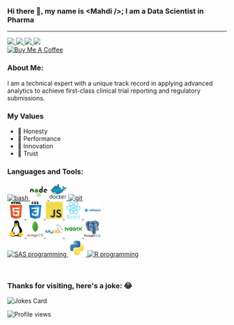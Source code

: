 ### Hi there 👋, my name is &lt;Mahdi /&gt;; I am a Data Scientist in Pharma 
<!-- <br /> ![I am a Data Scientist in Pharma]() -->
<hr/>
<p>
  <a href="https://www.twitter.com/xxx">
    <img src="https://img.shields.io/badge/twitter-%231DA1F2.svg?&style=for-the-badge&logo=twitter&logoColor=white" height=25>
  </a> 
  <a href="https://www.linkedin.com/in/mahdi-about/">
    <img src="https://img.shields.io/badge/linkedin-%230077B5.svg?&style=for-the-badge&logo=linkedin&logoColor=white" height=25>
  </a> 
<!--   <a href="https://www.instagram.com//">
    <img src="https://img.shields.io/badge/instagram-%23E4405F.svg?&style=for-the-badge&logo=instagram&logoColor=white" height=25>
  </a>  -->
  <a href="https://medium.com/@mahdi.a">
    <img src="https://img.shields.io/badge/medium-%2312100E.svg?&style=for-the-badge&logo=medium&logoColor=white" height=25>
  </a> 
  <a href="https://dev.to/realslimmahdi">
    <img src="https://img.shields.io/badge/DEV.TO-%230A0A0A.svg?&style=for-the-badge&logo=dev-dot-to&logoColor=white" height=25>
  </a>
  <br /><a href="https://www.buymeacoffee.com/RealSlimMahdi" target="_blank" rel="noreferrer nofollow">
      <img src="https://cdn.buymeacoffee.com/buttons/default-red.png" alt="Buy Me A Coffee" height="40" width="170" >
  </a>
  <!-- <p>
  <a href="https://www.google.fr">➡️ Check out my website</a>
</p> -->
</p>

<!-- 
[![Github](https://img.shields.io/badge/-Github-000?style=flat&logo=Github&logoColor=white)](https://github.com/RealSlimMahdi)
[![Linkedin](https://img.shields.io/badge/-LinkedIn-blue?style=flat&logo=Linkedin&logoColor=white)](https://www.linkedin.com/in/mahdi-about/)
[![Instagram](https://img.shields.io/badge/-Instagram-c13584?style=flat&labelColor=c13584&logo=instagram&logoColor=white)](https://www.instagram.com/XXX/)
[![Gmail](https://img.shields.io/badge/-Gmail-c14438?style=flat&logo=Gmail&logoColor=white)](mailto:XXX)
[![Outlook](https://img.shields.io/badge/-Outlook-0078D4?style=flat&logo=Microsoft-Outlook&logoColor=white)](mailto:XXX)
 -->
 
### About Me:
<p>I am a technical expert with a unique track record in applying advanced analytics to achieve first-class clinical trial reporting and regulatory submissions.</p>

### My Values
- 🤚 Honesty 
- 🚀 Performance 
- 🦾 Innovation
- 🤝 Trust

<!-- 
- 🔭 I’m currently working as Data Scientist in the Pharma industry
- 🌱 I’m currently learning too many things at once
- 👯 I’m looking to collaborate on Open Source Projects in Pharma space
- 🤔 I’m looking for help with DevOps
- 💬 Ask me about SAS / R / ReactJS
- 📫 How to reach me: ✉️
- 😄 Pronouns: He, Him
- ⚡ Fun fact: Thai Food lover, terrible 👨🏼‍🍳 
-->

<h3 align="left">Languages and Tools:</h3>
<p align="left">
  <a href="https://www.gnu.org/software/bash/" target="_blank">
    <img src="https://www.vectorlogo.zone/logos/gnu_bash/gnu_bash-icon.svg" alt="bash" width="40" height="40" />
  </a>
  <a href="https://nodejs.org" target="_blank">
    <img
      src="https://raw.githubusercontent.com/devicons/devicon/master/icons/nodejs/nodejs-original-wordmark.svg"
      alt="nodejs"
      width="40"
      height="40"
    />
  </a>
  <a href="https://www.docker.com/" target="_blank">
    <img
      src="https://raw.githubusercontent.com/devicons/devicon/master/icons/docker/docker-original-wordmark.svg"
      alt="docker"
      width="40"
      height="40"
    />
  </a>
    <a href="https://git-scm.com/" target="_blank">
    <img src="https://www.vectorlogo.zone/logos/git-scm/git-scm-icon.svg" alt="git" width="40" height="40" />
  </a>
  <br />
    <a href="https://www.w3.org/html/" target="_blank">
    <img
      src="https://raw.githubusercontent.com/devicons/devicon/master/icons/html5/html5-original-wordmark.svg"
      alt="html5"
      width="40"
      height="40"
    />
  </a>
  <a href="https://www.w3schools.com/css/" target="_blank">
    <img
      src="https://raw.githubusercontent.com/devicons/devicon/master/icons/css3/css3-original-wordmark.svg"
      alt="css3"
      width="40"
      height="40"
    />
  </a>
    <a href="https://developer.mozilla.org/en-US/docs/Web/JavaScript" target="_blank">
    <img
      src="https://raw.githubusercontent.com/devicons/devicon/master/icons/javascript/javascript-original.svg"
      alt="javascript"
      width="40"
      height="40"
    />
  </a>  
  <a href="https://reactjs.org/" target="_blank">
    <img
      src="https://raw.githubusercontent.com/devicons/devicon/master/icons/react/react-original-wordmark.svg"
      alt="react"
      width="40"
      height="40"
    />
  </a>
  <a href="https://webpack.js.org" target="_blank">
    <img
      src="https://raw.githubusercontent.com/devicons/devicon/d00d0969292a6569d45b06d3f350f463a0107b0d/icons/webpack/webpack-original-wordmark.svg"
      alt="webpack"
      width="40"
      height="40"
    />
  </a>
  <br />

  <a href="https://www.linux.org/" target="_blank">
    <img
      src="https://raw.githubusercontent.com/devicons/devicon/master/icons/linux/linux-original.svg"
      alt="linux"
      width="40"
      height="40"
    />
  </a>
  <a href="https://www.mongodb.com/" target="_blank">
    <img
      src="https://raw.githubusercontent.com/devicons/devicon/master/icons/mongodb/mongodb-original-wordmark.svg"
      alt="mongodb"
      width="40"
      height="40"
    />
  </a>
  <a href="https://www.mysql.com/" target="_blank">
    <img
      src="https://raw.githubusercontent.com/devicons/devicon/master/icons/mysql/mysql-original-wordmark.svg"
      alt="mysql"
      width="40"
      height="40"
    />
  </a>
  <a href="https://www.nginx.com" target="_blank">
    <img
      src="https://raw.githubusercontent.com/devicons/devicon/master/icons/nginx/nginx-original.svg"
      alt="nginx"
      width="40"
      height="40"
    />
  </a>
  <a href="https://www.postgresql.org" target="_blank">
    <img
      src="https://raw.githubusercontent.com/devicons/devicon/master/icons/postgresql/postgresql-original-wordmark.svg"
      alt="postgresql"
      width="40"
      height="40"
    />
  </a>
  <br />
<a href="https://www.sas.com/" target="_blank">
    <img
      src="https://www.vectorlogo.zone/logos/sas/sas-ar21.svg"
      alt="SAS programming"
      width="40"
      height="40"
    />
  </a>
  <a href="https://www.python.org" target="_blank">
    <img
      src="https://raw.githubusercontent.com/devicons/devicon/master/icons/python/python-original.svg"
      alt="python"
      width="40"
      height="40"
    />
  </a>
    <a href="https://www.rstudio.com/" target="_blank">
    <img
      src="https://www.r-project.org/logo/Rlogo.svg"
      alt="R programming"
      width="40"
      height="40"
    />

  </a>

</p>
<br />

<!-- 
[![Top Langs](https://github-readme-stats.vercel.app/api/top-langs/?username=RealSlimMahdi)](https://github.com/RealSlimMahdi/github-readme-stats)
![GitHub stats](https://github-readme-stats.vercel.app/api?username=RealSlimMahdi&show_icons=true&count_private=true)
![GitHub metrics](https://metrics.lecoq.io/RealSlimMahdi)    -->

### Thanks for visiting, here's a joke: 😂
![Jokes Card](https://readme-jokes.vercel.app/api)

![Profile views](https://gpvc.arturio.dev/RealSlimMahdi)
